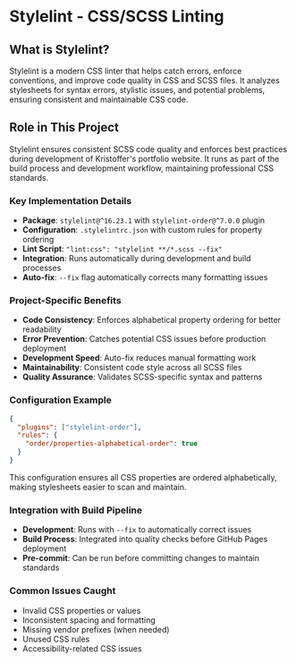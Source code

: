 # Stylelint - CSS/SCSS Linting

## What is Stylelint?

Stylelint is a modern CSS linter that helps catch errors, enforce conventions,
and improve code quality in CSS and SCSS files. It analyzes stylesheets for
syntax errors, stylistic issues, and potential problems, ensuring consistent and
maintainable CSS code.

## Role in This Project

Stylelint ensures consistent SCSS code quality and enforces best practices
during development of Kristoffer's portfolio website. It runs as part of the
build process and development workflow, maintaining professional CSS standards.

### Key Implementation Details

- **Package**: `stylelint@^16.23.1` with `stylelint-order@^7.0.0` plugin
- **Configuration**: `.stylelintrc.json` with custom rules for property ordering
- **Lint Script**: `"lint:css": "stylelint **/*.scss --fix"`
- **Integration**: Runs automatically during development and build processes
- **Auto-fix**: `--fix` flag automatically corrects many formatting issues

### Project-Specific Benefits

- **Code Consistency**: Enforces alphabetical property ordering for better
  readability
- **Error Prevention**: Catches potential CSS issues before production
  deployment
- **Development Speed**: Auto-fix reduces manual formatting work
- **Maintainability**: Consistent code style across all SCSS files
- **Quality Assurance**: Validates SCSS-specific syntax and patterns

### Configuration Example

```json
{
  "plugins": ["stylelint-order"],
  "rules": {
    "order/properties-alphabetical-order": true
  }
}
```

This configuration ensures all CSS properties are ordered alphabetically, making
stylesheets easier to scan and maintain.

### Integration with Build Pipeline

- **Development**: Runs with `--fix` to automatically correct issues
- **Build Process**: Integrated into quality checks before GitHub Pages
  deployment
- **Pre-commit**: Can be run before committing changes to maintain standards

### Common Issues Caught

- Invalid CSS properties or values
- Inconsistent spacing and formatting
- Missing vendor prefixes (when needed)
- Unused CSS rules
- Accessibility-related CSS issues
